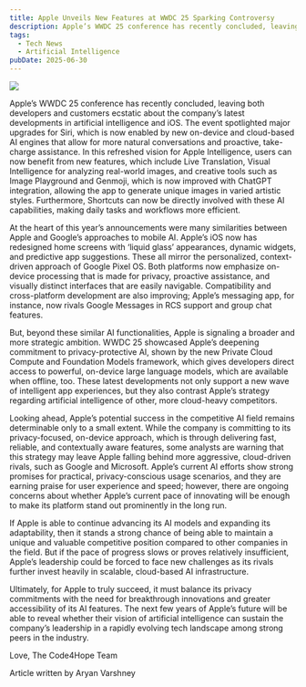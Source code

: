 ```yaml
---
title: Apple Unveils New Features at WWDC 25 Sparking Controversy
description: Apple’s WWDC 25 conference has recently concluded, leaving both developers and customers...
tags:
  - Tech News
  - Artificial Intelligence
pubDate: 2025-06-30
---
```


![](https://developer.apple.com/click/images/mcfly/day5-dfg-todayat-friday_2x.jpg)

Apple’s WWDC 25 conference has recently concluded, leaving both developers and customers ecstatic about the company’s latest developments in artificial intelligence and iOS. 
The event spotlighted major upgrades for Siri, which is now enabled by new on-device and cloud-based AI engines that allow for more natural conversations and proactive, take-charge assistance. In this refreshed vision for Apple Intelligence, users can now benefit from new features, which include Live Translation, Visual Intelligence for analyzing real-world images, and creative tools such as Image Playground and Genmoji, which is now improved with ChatGPT integration, allowing the app to generate unique images in varied artistic styles. Furthermore, Shortcuts can now be directly involved with these AI capabilities, making daily tasks and workflows more efficient.

At the heart of this year’s announcements were many similarities between Apple and Google’s approaches to mobile AI. Apple’s iOS now has redesigned home screens with ‘liquid glass’ appearances, dynamic widgets, and predictive app suggestions. These all mirror the personalized, context-driven approach of Google Pixel OS. Both platforms now emphasize on-device processing that is made for privacy, proactive assistance, and visually distinct interfaces that are easily navigable. Compatibility and cross-platform development are also improving; Apple’s messaging app, for instance, now rivals Google Messages in RCS support and group chat features.

But, beyond these similar AI functionalities, Apple is signaling a broader and more strategic ambition. WWDC 25 showcased Apple’s deepening commitment to privacy-protective AI, shown by the new Private Cloud Compute and Foundation Models framework, which gives developers direct access to powerful, on-device large language models, which are available when offline, too. These latest developments not only support a new wave of intelligent app experiences, but they also contrast Apple’s strategy regarding artificial intelligence of other, more cloud-heavy competitors.

Looking ahead, Apple’s potential success in the competitive AI field remains determinable only to a small extent. While the company is committing to its privacy-focused, on-device approach, which is through delivering fast, reliable, and contextually aware features, some analysts are warning that this strategy may leave Apple falling behind more aggressive, cloud-driven rivals, such as Google and Microsoft. Apple’s current AI efforts show strong promises for practical, privacy-conscious usage scenarios, and they are earning praise for user experience and speed; however, there are ongoing concerns about whether Apple’s current pace of innovating will be enough to make its platform stand out prominently in the long run.

If Apple is able to continue advancing its AI models and expanding its adaptability, then it stands a strong chance of being able to maintain a unique and valuable competitive position compared to other companies in the field. But if the pace of progress slows or proves relatively insufficient, Apple’s leadership could be forced to face new challenges as its rivals further invest heavily in scalable, cloud-based AI infrastructure.

Ultimately, for Apple to truly succeed, it must balance its privacy commitments with the need for breakthrough innovations and greater accessibility of its AI features. The next few years of Apple’s future will be able to reveal whether their vision of artificial intelligence can sustain the company’s leadership in a rapidly evolving tech landscape among strong peers in the industry.

Love,
The Code4Hope Team

Article written by Aryan Varshney

